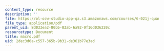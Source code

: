 ```yaml
---
content_type: resource
description: ''
file: https://ol-ocw-studio-app-qa.s3.amazonaws.com/courses/6-021j-quantitative-physiology-cells-and-tissues-fall-2004/2dec3d0ac557365b9b31de361b77e3ad_macro.pdf
file_type: application/pdf
parent_uid: 8d033ea2-80b5-83ab-6a92-0f16d036220c
resourcetype: Document
title: macro.pdf
uid: 2dec3d0a-c557-365b-9b31-de361b77e3ad
---
```

